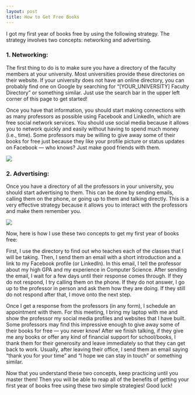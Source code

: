```yaml
---
layout: post
title: How to Get Free Books
---
```


I got my first year of books free by using the following strategy. The strategy involves two concepts: networking and advertising.

### 1. Networking:

The first thing to do is to make sure you have a directory of the faculty members at your university. Most universities provide these directories on their website. If your university does not have an online directory, you can probably find one on Google by searching for “[YOUR_UNIVERSITY] Faculty Directory” or something similar. Just use the search bar in the upper left corner of this page to get started!

Once you have that information, you should start making connections with as many professors as possible using Facebook and LinkedIn, which are free social network services. You should use social media because it allows you to network quickly and easily without having to spend much money (i.e., time). Some professors may be willing to give away some of their books for free just because they like your profile picture or status updates on Facebook — who knows? Just make good friends with them.

![](/images/how-to-get-free-books-book1.jpg)

### 2. Advertising:

Once you have a directory of all the professors in your university, you should start advertising to them. This can be done by sending emails, calling them on the phone, or going up to them and talking directly. This is a very effective strategy because it allows you to interact with the professors and make them remember you.

![](/images/how-to-get-free-books-book2.jpg)

Now, here is how I use these two concepts to get my first year of books free:

First, I use the directory to find out who teaches each of the classes that I will be taking. Then, I send them an email with a short introduction and a link to my Facebook profile (or LinkedIn). In this email, I tell the professor about my high GPA and my experience in Computer Science. After sending the email, I wait for a few days until their response comes through. If they do not respond, I try calling them on the phone. If they do not answer, I go up to the professor in person and ask them how they are doing. If they still do not respond after that, I move onto the next step.

Once I get a response from the professors (in any form), I schedule an appointment with them. For this meeting, I bring my laptop with me and show the professor my social media profiles and websites that I have built. Some professors may find this impressive enough to give away some of their books for free — you never know! After we finish talking, if they give me any books or offer any kind of financial support for school/books, I thank them for their generosity and leave immediately so that they can get back to work. Usually, after leaving their office, I send them an email saying “thank you for your time” and “I hope we can stay in touch” or something similar.

Now that you understand these two concepts, keep practicing until you master them! Then you will be able to reap all of the benefits of getting your first year of books free using these two simple strategies! Good luck!
